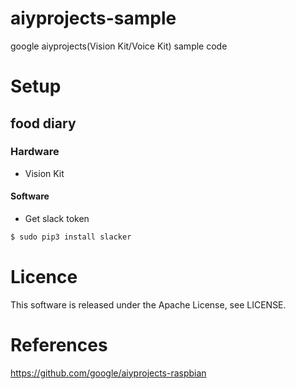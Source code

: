 # aiyprojects-sample
google aiyprojects(Vision Kit/Voice Kit) sample code

# Setup
## food diary
### Hardware
- Vision Kit

#### Software
- Get slack token

```sh
$ sudo pip3 install slacker
```


# Licence
This software is released under the Apache License, see LICENSE.


# References
https://github.com/google/aiyprojects-raspbian
